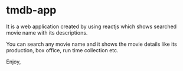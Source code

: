 # tmdb-app

It is a web application created by using reactjs which shows searched movie name with its descriptions.

You can search any movie name and it shows the movie details like its production, box office, run time collection etc.

Enjoy,
